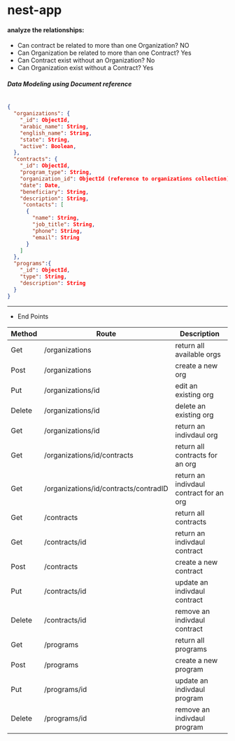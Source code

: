 # nest-app


#### analyze the relationships:
* Can contract be related to more than one Organization? NO
* Can Organization be related to more than one Contract? Yes
* Can Contract exist without an Organization? No
* Can Organization exist without a Contract? Yes

##### Data Modeling using Document reference

```json

{
  "organizations": {
    "_id": ObjectId,
    "arabic_name": String,
    "english_name": String,
    "state": String,
    "active": Boolean,
  },
  "contracts": {
    "_id": ObjectId,
    "program_type": String,
    "organization_id": ObjectId (reference to organizations collection),
    "date": Date,
    "beneficiary": String,
    "description": String,
     "contacts": [
      {
        "name": String,
        "job_title": String,
        "phone": String,
        "email": String
      }
    ]
  },
  "programs":{
    "_id": ObjectId,
    "type": String,
    "description": String
  }
}

```

---
* End Points

| Method         | Route     | Description                       |
|--------------|-----------|------------|
| Get          | /organizations      | return all available orgs  |
| Post         | /organizations  | create a new org               |
| Put          | /organizations/id  | edit an existing org        |
| Delete       | /organizations/id  | delete an existing org      |
| Get          | /organizations/id  | return an indivdaul org     |
| Get          | /organizations/id/contracts  | return all contracts for an org    |
| Get          | /organizations/id/contracts/contradID  | return an indivdaul contract for an org     |
| Get          | /contracts         | return all contracts     |
| Get          | /contracts/id       | return an indivdaul contract     |
| Post         | /contracts        | create a new contract     |
| Put          | /contracts/id  | update an indivdaul contract     |
| Delete          | /contracts/id  | remove an indivdaul contract     |
| Get          | /programs     | return all programs              |
| Post         | /programs     | create a new program             |
| Put          | /programs/id  | update an indivdaul program     |
| Delete       | /programs/id  | remove an indivdaul program     |

